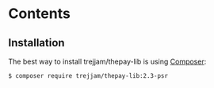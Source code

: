 Contents
=====


Installation
------------

The best way to install trejjam/thepay-lib is using  [Composer](http://getcomposer.org/):

```sh
$ composer require trejjam/thepay-lib:2.3-psr
```
